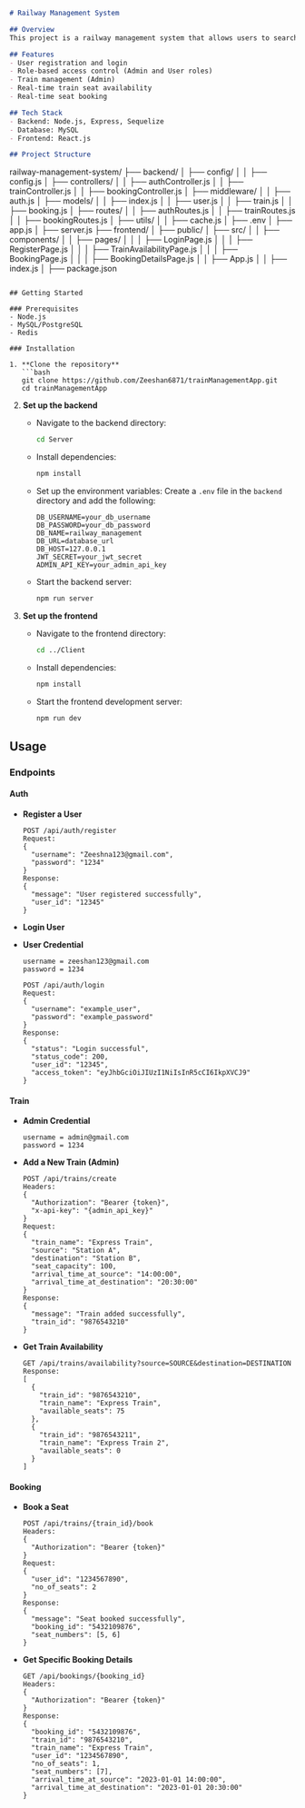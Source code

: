 ```markdown
# Railway Management System

## Overview
This project is a railway management system that allows users to search for trains between two stations, check seat availability, and book seats in real-time. The system is built using Node.js, Sequelize, MySQL/PostgreSQL, React.js, Redis for caching, and Socket.IO for real-time updates.

## Features
- User registration and login
- Role-based access control (Admin and User roles)
- Train management (Admin)
- Real-time train seat availability
- Real-time seat booking

## Tech Stack
- Backend: Node.js, Express, Sequelize
- Database: MySQL
- Frontend: React.js

## Project Structure
```
railway-management-system/
├── backend/
│   ├── config/
│   │   ├── config.js
│   ├── controllers/
│   │   ├── authController.js
│   │   ├── trainController.js
│   │   ├── bookingController.js
│   ├── middleware/
│   │   ├── auth.js
│   ├── models/
│   │   ├── index.js
│   │   ├── user.js
│   │   ├── train.js
│   │   ├── booking.js
│   ├── routes/
│   │   ├── authRoutes.js
│   │   ├── trainRoutes.js
│   │   ├── bookingRoutes.js
│   ├── utils/
│   │   ├── cache.js
│   ├── .env
│   ├── app.js
│   ├── server.js
├── frontend/
│   ├── public/
│   ├── src/
│   │   ├── components/
│   │   ├── pages/
│   │   │   ├── LoginPage.js
│   │   │   ├── RegisterPage.js
│   │   │   ├── TrainAvailabilityPage.js
│   │   │   ├── BookingPage.js
│   │   │   ├── BookingDetailsPage.js
│   │   ├── App.js
│   │   ├── index.js
│   ├── package.json
```

## Getting Started

### Prerequisites
- Node.js
- MySQL/PostgreSQL
- Redis

### Installation

1. **Clone the repository**
   ```bash
   git clone https://github.com/Zeeshan6871/trainManagementApp.git
   cd trainManagementApp
   ```

2. **Set up the backend**

   - Navigate to the backend directory:
     ```bash
     cd Server
     ```

   - Install dependencies:
     ```bash
     npm install
     ```

   - Set up the environment variables:
     Create a `.env` file in the `backend` directory and add the following:
     ```plaintext
     DB_USERNAME=your_db_username
     DB_PASSWORD=your_db_password
     DB_NAME=railway_management
     DB_URL=database_url
     DB_HOST=127.0.0.1
     JWT_SECRET=your_jwt_secret
     ADMIN_API_KEY=your_admin_api_key
     ```

   - Start the backend server:
     ```bash
     npm run server
     ```

3. **Set up the frontend**

   - Navigate to the frontend directory:
     ```bash
     cd ../Client
     ```

   - Install dependencies:
     ```bash
     npm install
     ```

   - Start the frontend development server:
     ```bash
     npm run dev
     ```

## Usage

### Endpoints

#### Auth
- **Register a User**
  ```http
  POST /api/auth/register
  Request:
  {
    "username": "Zeeshna123@gmail.com",
    "password": "1234"
  }
  Response:
  {
    "message": "User registered successfully",
    "user_id": "12345"
  }
  ```

- **Login User**
- **User Credential**
  ```
  username = zeeshan123@gmail.com
  password = 1234
  ```
  
  ```http
  POST /api/auth/login
  Request:
  {
    "username": "example_user",
    "password": "example_password"
  }
  Response:
  {
    "status": "Login successful",
    "status_code": 200,
    "user_id": "12345",
    "access_token": "eyJhbGciOiJIUzI1NiIsInR5cCI6IkpXVCJ9"
  }
  ```

#### Train
- **Admin Credential**
  ```
  username = admin@gmail.com
  password = 1234
  ```
- **Add a New Train (Admin)**
  ```http
  POST /api/trains/create
  Headers:
  {
    "Authorization": "Bearer {token}",
    "x-api-key": "{admin_api_key}"
  }
  Request:
  {
    "train_name": "Express Train",
    "source": "Station A",
    "destination": "Station B",
    "seat_capacity": 100,
    "arrival_time_at_source": "14:00:00",
    "arrival_time_at_destination": "20:30:00"
  }
  Response:
  {
    "message": "Train added successfully",
    "train_id": "9876543210"
  }
  ```

- **Get Train Availability**
  ```http
  GET /api/trains/availability?source=SOURCE&destination=DESTINATION
  Response:
  [
    {
      "train_id": "9876543210",
      "train_name": "Express Train",
      "available_seats": 75
    },
    {
      "train_id": "9876543211",
      "train_name": "Express Train 2",
      "available_seats": 0
    }
  ]
  ```

#### Booking
- **Book a Seat**
  ```http
  POST /api/trains/{train_id}/book
  Headers:
  {
    "Authorization": "Bearer {token}"
  }
  Request:
  {
    "user_id": "1234567890",
    "no_of_seats": 2
  }
  Response:
  {
    "message": "Seat booked successfully",
    "booking_id": "5432109876",
    "seat_numbers": [5, 6]
  }
  ```

- **Get Specific Booking Details**
  ```http
  GET /api/bookings/{booking_id}
  Headers:
  {
    "Authorization": "Bearer {token}"
  }
  Response:
  {
    "booking_id": "5432109876",
    "train_id": "9876543210",
    "train_name": "Express Train",
    "user_id": "1234567890",
    "no_of_seats": 1,
    "seat_numbers": [7],
    "arrival_time_at_source": "2023-01-01 14:00:00",
    "arrival_time_at_destination": "2023-01-01 20:30:00"
  }
  ```
